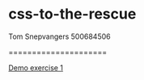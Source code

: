 # css-to-the-rescue

Tom Snepvangers
500684506

=====================

[Demo exercise 1](http://tomsnep.github.io/css-to-the-rescue/exercise1/ "Demo exercise 1")
